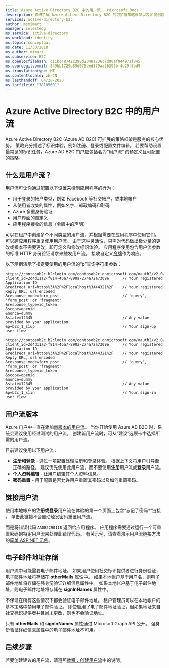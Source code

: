 ```yaml
---
title: Azure Active Directory B2C 中的用户流 | Microsoft Docs
description: 详细了解 Azure Active Directory B2C 的可扩展策略框架以及如何创建各种用户流。
services: active-directory-b2c
author: msmimart
manager: celestedg
ms.service: active-directory
ms.workload: identity
ms.topic: conceptual
ms.date: 11/30/2018
ms.author: mimart
ms.subservice: B2C
ms.openlocfilehash: c11bc48742c398d2048a236c7d00af044971f845
ms.sourcegitcommit: 849bb1729b89d075eed579aa36395bf4d29f3bd9
ms.translationtype: MT
ms.contentlocale: zh-CN
ms.lasthandoff: 04/28/2020
ms.locfileid: "78185601"
---
```

# <a name="user-flows-in-azure-active-directory-b2c"></a>Azure Active Directory B2C 中的用户流

Azure Active Directory B2C (Azure AD B2C) 可扩展的策略框架是服务的核心优势。 策略充分描述了标识体验，例如注册、登录或配置文件编辑。 若要帮助设置最常见的标识任务，Azure AD B2C 门户应包括名为“用户流”  的预定义且可配置的策略。

## <a name="what-are-user-flows"></a>什么是用户流？

用户流可让你通过配置以下设置来控制应用程序的行为：

- 用于登录的帐户类型，例如 Facebook 等社交帐户，或本地帐户
- 从使用者收集的属性，例如名字、邮政编码和鞋码
- Azure 多重身份验证
- 用户界面的自定义
- 应用程序接收的信息（令牌中的声明）

可以在租户中创建多个不同类型的用户流，并根据需要在应用程序中使用它们。 可以跨应用程序重复使用用户流。 由于这种灵活性，只需对代码做出极少量的更改或根本不需要更改，即可定义和修改标识体验。 应用程序使用包含用户流参数的标准 HTTP 身份验证请求来触发用户流。 接收自定义[令牌](tokens-overview.md)作为响应。

以下示例演示了指定要使用的用户流的“p”查询字符串参数：

```
https://contosob2c.b2clogin.com/contosob2c.onmicrosoft.com/oauth2/v2.0/authorize?
client_id=2d4d11a2-f814-46a7-890a-274a72a7309e      // Your registered Application ID
&redirect_uri=https%3A%2F%2Flocalhost%3A44321%2F    // Your registered Reply URL, url encoded
&response_mode=form_post                            // 'query', 'form_post' or 'fragment'
&response_type=id_token
&scope=openid
&nonce=dummy
&state=12345                                        // Any value provided by your application
&p=b2c_1_siup                                       // Your sign-up user flow
```

```
https://contosob2c.b2clogin.com/contosob2c.onmicrosoft.com/oauth2/v2.0/authorize?
client_id=2d4d11a2-f814-46a7-890a-274a72a7309e      // Your registered Application ID
&redirect_uri=https%3A%2F%2Flocalhost%3A44321%2F    // Your registered Reply URL, url encoded
&response_mode=form_post                            // 'query', 'form_post' or 'fragment'
&response_type=id_token
&scope=openid
&nonce=dummy
&state=12345                                        // Any value provided by your application
&p=b2c_1_siin                                       // Your sign-in user flow
```

## <a name="user-flow-versions"></a>用户流版本

Azure 门户中一直在添加[新版本的用户流](user-flow-versions.md)。 当你开始使用 Azure AD B2C 时，系统会建议使用经过测试的用户流。 创建新用户流时，可从“建议”选项卡中选择所需的用户流。 

目前建议使用以下用户流：

- **注册和登录** - 通过一项配置处理注册和登录体验。 根据上下文将用户引导至正确的路径。 建议优先使用此用户流，而不要使用**注册**用户流或**登录**用户流。
- **个人资料编辑** - 让用户编辑其个人资料信息。
- **密码重置** - 用于配置是否允许用户重置其密码以及如何重置密码。

## <a name="linking-user-flows"></a>链接用户流

使用本地帐户的**注册或登录**用户流在体验的第一个页面上包含“忘记了密码?”链接  。 单击此链接不会自动触发密码重置用户流。

而是将错误代码 `AADB2C90118` 返回给应用程序。 应用程序需要通过运行一个可重置密码的特定用户流来处理此错误代码。 有关示例，请查看演示用户流链接方法的[简单 ASP.NET 示例](https://github.com/AzureADQuickStarts/B2C-WebApp-OpenIDConnect-DotNet-SUSI)。

## <a name="email-address-storage"></a>电子邮件地址存储

用户流中可能需要电子邮件地址。 如果用户使用社交标识提供者进行身份验证，电子邮件地址将存储在 **otherMails** 属性中。 如果本地帐户基于用户名，则电子邮件地址将存储在强身份验证详细信息属性中。 如果本地帐户基于电子邮件地址，则电子邮件地址将存储在 **signInNames** 属性中。

不保证在所有这些情况下都会验证电子邮件地址。 租户管理员可以在本地帐户的基本策略中禁用电子邮件验证。 即使启用了电子邮件地址验证，但如果地址来自社交标识提供者并且尚未更改，则也不会验证地址。

只有 **otherMails** 和 **signInNames** 属性通过 Microsoft Graph API 公开。 强身份验证详细信息属性中的电子邮件地址不可用。

## <a name="next-steps"></a>后续步骤

若要创建建议的用户流，请遵照[教程：创建用户流](tutorial-create-user-flows.md)中的说明。
